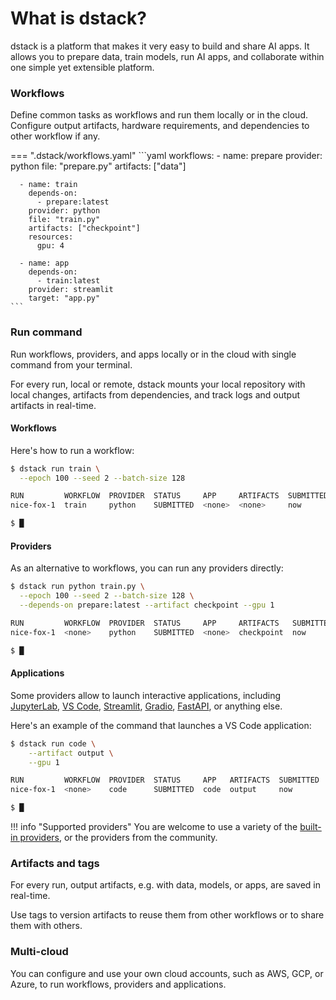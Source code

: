 # What is dstack?

dstack is a platform that makes it very easy to build and share AI apps.
It allows you to prepare data, train models, run AI apps, and collaborate within one 
simple yet extensible platform.

### Workflows

Define common tasks as workflows and run them locally or in the cloud. 
Configure output artifacts, hardware requirements, and dependencies to other workflow if any.

=== ".dstack/workflows.yaml"
    ```yaml
    workflows:
      - name: prepare
        provider: python
        file: "prepare.py"
        artifacts: ["data"]
    
      - name: train
        depends-on:
          - prepare:latest
        provider: python
        file: "train.py"
        artifacts: ["checkpoint"]
        resources:
          gpu: 4
          
      - name: app
        depends-on:
          - train:latest
        provider: streamlit
        target: "app.py"
    ```

### Run command

Run workflows, providers, and apps locally or in the cloud with single command from your terminal.

For every run, local or remote, dstack mounts your local repository with local changes, artifacts from dependencies, and track logs and output artifacts in real-time.

#### Workflows

Here's how to run a workflow:

```bash
$ dstack run train \
  --epoch 100 --seed 2 --batch-size 128

RUN         WORKFLOW  PROVIDER  STATUS     APP     ARTIFACTS  SUBMITTED  TAG                    
nice-fox-1  train     python    SUBMITTED  <none>  <none>     now        <none>

$ █
```

#### Providers

As an alternative to workflows, you can run any providers directly: 

```bash
$ dstack run python train.py \
  --epoch 100 --seed 2 --batch-size 128 \
  --depends-on prepare:latest --artifact checkpoint --gpu 1

RUN         WORKFLOW  PROVIDER  STATUS     APP     ARTIFACTS   SUBMITTED  TAG                    
nice-fox-1  <none>    python    SUBMITTED  <none>  checkpoint  now        <none>

$ █
```

#### Applications

Some providers allow to launch interactive applications, including [JupyterLab](https://github.com/dstackai/dstack/tree/master/providers/lab/#readme),
[VS Code](https://github.com/dstackai/dstack/tree/master/providers/code/#readme), 
[Streamlit](https://github.com/dstackai/dstack/tree/master/providers/streamlit/#readme), 
[Gradio](https://github.com/dstackai/dstack/tree/master/providers/gradio/#readme), 
[FastAPI](https://github.com/dstackai/dstack/tree/master/providers/fastapi/#readme), or
anything else.

Here's an example of the command that launches a VS Code application:

```bash
$ dstack run code \
    --artifact output \
    --gpu 1

RUN         WORKFLOW  PROVIDER  STATUS     APP   ARTIFACTS  SUBMITTED  TAG                    
nice-fox-1  <none>    code      SUBMITTED  code  output     now        <none>

$ █
```
!!! info "Supported providers"
    You are welcome to use a variety of the [built-in providers](https://github.com/dstackai/dstack/tree/master/providers/#readme), 
    or the providers from the community.

### Artifacts and tags

For every run, output artifacts, e.g. with data, models, or apps, are saved in real-time.

Use tags to version artifacts to reuse them from other workflows or to share them with others.

### Multi-cloud

You can configure and use your own cloud accounts, such as AWS, GCP, or Azure, to run workflows,
providers and applications.